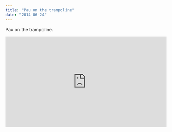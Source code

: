 ```yaml
---
title: "Pau on the trampoline"
date: "2014-06-24"
---
```


Pau on the trampoline.

<div style="padding:56.25% 0 0 0;position:relative;"><iframe src="https://player.vimeo.com/video/993966616?badge=0&amp;autopause=0&amp;player_id=0&amp;app_id=58479" frameborder="0" allow="autoplay; fullscreen; picture-in-picture; clipboard-write" style="position:absolute;top:0;left:0;width:100%;height:100%;" title="tumblr_n7oruoTjWw1r16syi"></iframe></div><script src="https://player.vimeo.com/api/player.js"></script>
